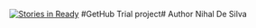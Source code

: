 [![Stories in Ready](https://badge.waffle.io/PlantandFoodResearch/sandpit.png?label=ready&title=Ready)](https://waffle.io/PlantandFoodResearch/sandpit)
#GetHub Trial project#
Author Nihal De Silva